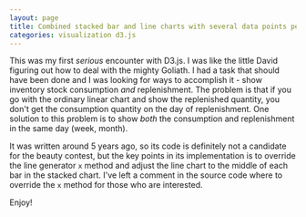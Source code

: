 ```yaml
---
layout: page
title: Combined stacked bar and line charts with several data points per category
categories: visualization d3.js
---
```

This was my first *serious* encounter with D3.js. I was like the little David figuring out how to deal with the mighty Goliath. I had a task that should have been done and I was looking for ways to accomplish it - show inventory stock consumption _and_ replenishment. The problem is that if you go with the ordinary linear chart and show the replenished quantity, you don't get the consumption quantity on the day of replenishment. One solution to this problem is to show _both_ the consumption and replenishment in the same day (week, month).

It was written around 5 years ago, so its code is definitely not a candidate for the beauty contest, but the key points in its implementation is to override the line generator `x` method and adjust the line chart to the middle of each bar in the stacked chart. I've left a comment in the source code where to override the `x` method for those who are interested.

Enjoy!

<div>
	<style>
			/* tell the SVG path to be a thin blue line without any area fill */
			path {
				stroke: #333;
				stroke-width: 3;
				fill: none;
			}
			
			.axis {
			  shape-rendering: crispEdges;
			}
 
			.x.axis line {
			  stroke: lightgrey;
			}
 
			.x.axis .minor {
			  stroke-opacity: .5;
			}
 
			.x.axis path {
			  display: none;
			}
 
			.y.axis line, .y.axis path {
			  fill: none;
			  stroke: #000;
			  stroke-width:1;
			}

			#graph {
				width: 100%;
			}
			#graph text {
				font-size: 75%;
			}
			rect.stacked-bar {
				shape-rendering: crispEdges;
			}

		</style>
 
 	<div id="graph" class="aGraph"></div>

	<script src="//d3js.org/d3.v3.min.js" charset="utf-8"></script>
	<script type="text/javascript" src="/assets/javascripts/gallery/stockchart.js"></script>

	<script>	
		var half=
		{ "buffer": [
		  [
		      { "x": 0, "y": 300 },
		      { "x": 1, "y": 300 },
		      { "x": 2, "y": 300 },
		      { "x": 3, "y": 300 },
		      { "x": 4, "y": 300 },
		      { "x": 5, "y": 267 }
		  ],
		  [
		      { "x": 0, "y": 300 },
		      { "x": 1, "y": 300 },
		      { "x": 2, "y": 300 },
		      { "x": 3, "y": 300 },
		      { "x": 4, "y": 300 },
		      { "x": 5, "y": 267 }
		  ],
		  [
		      { "x": 0, "y": 300 },
		      { "x": 1, "y": 300 },
		      { "x": 2, "y": 300 },
		      { "x": 3, "y": 300 },
		      { "x": 4, "y": 300 },
		      { "x": 5, "y": 267 }
		  ]
		], 
		"data": [900, 800, 720, 480, 840, 530, 670, 590],
		"tickValues1": ['Jan', 'Feb', 'Mar', 'Apr', 'May', 'Jun']
	};
	
	var year=
		{ "buffer": [
		  [
		      { "x": 0, "y": 600 },
		      { "x": 1, "y": 600 },
		      { "x": 2, "y": 800 },
		      { "x": 3, "y": 800 },
		      { "x": 4, "y": 800 },
		      { "x": 5, "y": 533 },
		      { "x": 6, "y": 533 },
		      { "x": 7, "y": 710 },
		      { "x": 8, "y": 710 },
		      { "x": 9, "y": 473 },
		      { "x": 10, "y": 473 },
		      { "x": 11, "y": 315 }
		  ],
		  [
		      { "x": 0, "y": 600 },
		      { "x": 1, "y": 600 },
		      { "x": 2, "y": 800 },
		      { "x": 3, "y": 800 },
		      { "x": 4, "y": 800 },
		      { "x": 5, "y": 533 },
		      { "x": 6, "y": 533 },
		      { "x": 7, "y": 710 },
		      { "x": 8, "y": 710 },
		      { "x": 9, "y": 473 },
		      { "x": 10, "y": 473 },
		      { "x": 11, "y": 315 }
		  ],
		  [
		      { "x": 0, "y": 600 },
		      { "x": 1, "y": 600 },
		      { "x": 2, "y": 800 },
		      { "x": 3, "y": 800 },
		      { "x": 4, "y": 800 },
		      { "x": 5, "y": 533 },
		      { "x": 6, "y": 533 },
		      { "x": 7, "y": 710 },
		      { "x": 8, "y": 710 },
		      { "x": 9, "y": 473 },
		      { "x": 10, "y": 473 },
		      { "x": 11, "y": 315 }
		  ]
		], 
		"data": [1800, 1200, 1000, 2100, 1900, 1700, 1400, 900, 800, 1600, 1500, 950, 800, 750],
		"tickValues1": ['Jan', 'Feb', 'Mar', 'Apr', 'May', 'Jun', 'Jul', 'Aug', 'Sep', 'Oct', 'Nov', 'Dec']
	};
		var week=
		{ "buffer": [
		  [
		      { "x": 0, "y": 120 },
		      { "x": 1, "y": 80 },
		      { "x": 2, "y": 80 },
		      { "x": 3, "y": 54 },
		      { "x": 4, "y": 54 },
		      { "x": 5, "y": 72 },
		      { "x": 6, "y": 72 }
		  ],
		  [
		      { "x": 0, "y": 120 },
		      { "x": 1, "y": 80 },
		      { "x": 2, "y": 80 },
		      { "x": 3, "y": 54 },
		      { "x": 4, "y": 54 },
		      { "x": 5, "y": 72 },
		      { "x": 6, "y": 72 }
		  ],
		  [
		      { "x": 0, "y": 120 },
		      { "x": 1, "y": 80 },
		      { "x": 2, "y": 80 },
		      { "x": 3, "y": 54 },
		      { "x": 4, "y": 54 },
		      { "x": 5, "y": 72 },
		      { "x": 6, "y": 72 }
		  ]
		], 
		"data": [360, 200, 180, 100, 90, 85, 210, 185],
		"tickValues1": ['Mon', 'Tue', 'Wed', 'Thu', 'Fri', 'Sat', 'Sun']
	};

		
		function change2 (json){
			superChart(json);
		}

		
		drawChart("graph",week);
	</script>
	<div style="clear:both;"></div>
 <button onclick="change2(week);">Week</button>
 <button onclick="change2(half);">Half</button>
 <button onclick="change2(year);">Year</button>
		
</div>
